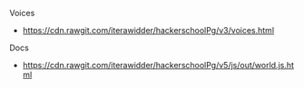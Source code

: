 Voices
* https://cdn.rawgit.com/iterawidder/hackerschoolPg/v3/voices.html

Docs
* https://cdn.rawgit.com/iterawidder/hackerschoolPg/v5/js/out/world.js.html
